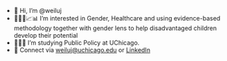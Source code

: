 - 👋 Hi, I’m @weiluj
- 👩🏻‍💻📈📊 I’m interested in Gender, Healthcare and using evidence-based methodology together with gender lens to help disadvantaged children develop their potential
- 👩🏻‍🎓 I’m studying Public Policy at UChicago.
- 📮 Connect via weiluj@uchicago.edu or [LinkedIn](https://www.linkedin.com/in/mia-j/)

<!---
weiluj/weiluj is a ✨ special ✨ repository because its `README.md` (this file) appears on your GitHub profile.
You can click the Preview link to take a look at your changes.
--->
